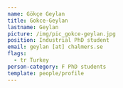 ```yaml
---
name: Gökçe Geylan
title: Gokce-Geylan
lastname: Geylan
picture: /img/pic_gokce-geylan.jpg
position: Industrial PhD student
email: geylan [at] chalmers.se
flags:
  - tr Turkey
person-category: F PhD students
template: people/profile
---
```

